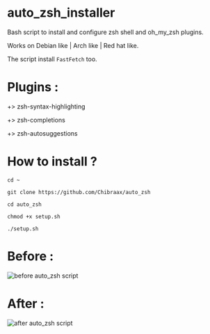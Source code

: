 # auto_zsh_installer
Bash script to install and configure zsh shell and oh_my_zsh plugins.

Works on Debian like | Arch like | Red hat like.

The script install ```FastFetch``` too.


# Plugins : 

  +> zsh-syntax-highlighting 
  
  +> zsh-completions 
  
  +> zsh-autosuggestions


# How to install ? 

```cd ~```

```git clone https://github.com/Chibraax/auto_zsh```

```cd auto_zsh```

```chmod +x setup.sh```

```./setup.sh```


# Before :

 <img src="images/before.png" alt="before auto_zsh script "> 

# After : 

 <img src="images/after.png" alt="after auto_zsh script "> 
